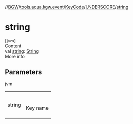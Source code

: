 //[BGW](../../../../index.md)/[tools.aqua.bgw.event](../../index.md)/[KeyCode](../index.md)/[UNDERSCORE](index.md)/[string](string.md)



# string  
[jvm]  
Content  
val [string](string.md): [String](https://kotlinlang.org/api/latest/jvm/stdlib/kotlin/-string/index.html)  
More info  


## Parameters  
  
jvm  
  
| | |
|---|---|
| <a name="tools.aqua.bgw.event/KeyCode.UNDERSCORE/string/#/PointingToDeclaration/"></a>string| <a name="tools.aqua.bgw.event/KeyCode.UNDERSCORE/string/#/PointingToDeclaration/"></a><br><br>Key name<br><br>|
  
  



